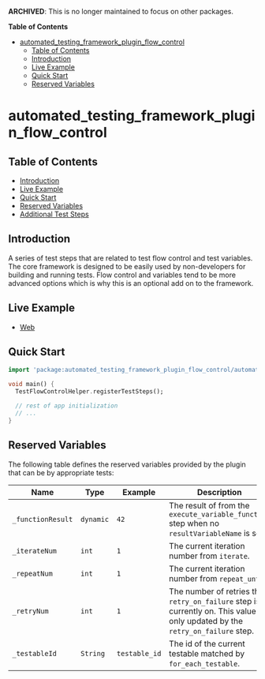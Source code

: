 **ARCHIVED**: This is no longer maintained to focus on other packages.

<!-- START doctoc generated TOC please keep comment here to allow auto update -->
<!-- DON'T EDIT THIS SECTION, INSTEAD RE-RUN doctoc TO UPDATE -->
**Table of Contents**

- [automated_testing_framework_plugin_flow_control](#automated_testing_framework_plugin_flow_control)
  - [Table of Contents](#table-of-contents)
  - [Introduction](#introduction)
  - [Live Example](#live-example)
  - [Quick Start](#quick-start)
  - [Reserved Variables](#reserved-variables)

<!-- END doctoc generated TOC please keep comment here to allow auto update -->

# automated_testing_framework_plugin_flow_control

## Table of Contents

* [Introduction](#introduction)
* [Live Example](#live-example)
* [Quick Start](#quick-start)
* [Reserved Variables](#reserved_variables)
* [Additional Test Steps](https://github.com/peiffer-innovations/automated_testing_framework_plugin_flow_control/blob/main/documentation/STEPS.md)


## Introduction

A series of test steps that are related to test flow control and test variables.  The core framework is designed to be easily used by non-developers for building and running tests.  Flow control and variables tend to be more advanced options which is why this is an optional add on to the framework.


## Live Example

* [Web](https://peiffer-innovations.github.io/automated_testing_framework_plugin_flow_control/web/#/)


## Quick Start

```dart
import 'package:automated_testing_framework_plugin_flow_control/automated_testing_framework_plugin_flow_control.dart';

void main() {
  TestFlowControlHelper.registerTestSteps();

  // rest of app initialization
  // ...
}
```

## Reserved Variables

The following table defines the reserved variables provided by the plugin that can be by appropriate tests:

Name              | Type      | Example       | Description
------------------|-----------|---------------|-------------
`_functionResult` | `dynamic` | `42`          | The result of from the `execute_variable_function` step when no `resultVariableName` is set.
`_iterateNum`     | `int`     | `1`           | The current iteration number from `iterate`.
`_repeatNum`      | `int`     | `1`           | The current iteration number from `repeat_until`.
`_retryNum`       | `int`     | `1`           | The number of retries the `retry_on_failure` step is currently on.  This value is only updated by the `retry_on_failure` step.
`_testableId`     | `String`  | `testable_id` | The id of the current testable matched by `for_each_testable`.

